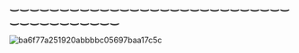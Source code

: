 ## ‿‿‿‿‿‿‿‿‿‿‿‿‿‿‿‿‿‿‿‿‿‿‿‿‿‿‿‿‿‿‿‿‿‿‿‿‿‿‿
![ba6f77a251920abbbbc05697baa17c5c](https://github.com/user-attachments/assets/9f78d287-53d6-44d7-9b2a-ffa421176264)

